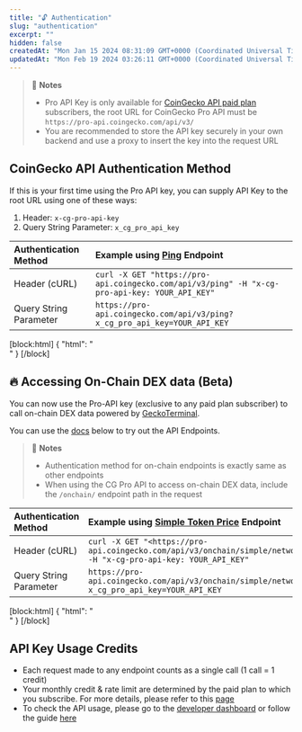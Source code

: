 ```yaml
---
title: "🔓 Authentication"
slug: "authentication"
excerpt: ""
hidden: false
createdAt: "Mon Jan 15 2024 08:31:09 GMT+0000 (Coordinated Universal Time)"
updatedAt: "Mon Feb 19 2024 03:26:11 GMT+0000 (Coordinated Universal Time)"
---
```

> 📘 **Notes**
> 
> - Pro API Key is only available for [CoinGecko API paid plan ](https://www.coingecko.com/en/api/pricing)subscribers, the root URL for CoinGecko Pro API must be `https://pro-api.coingecko.com/api/v3/`
> - You are recommended to store the API key securely in your own backend and use a proxy to insert the key into the request URL

## CoinGecko API Authentication Method

If this is your first time using the Pro API key, you can supply API Key to the root URL using one of these ways:

1. Header: `x-cg-pro-api-key`
2. Query String Parameter: `x_cg_pro_api_key`

| Authentication Method  | Example using [Ping](/reference/ping-server) Endpoint                                         |
| :--------------------- | :-------------------------------------------------------------------------------------------- |
| Header (cURL)          | `curl -X GET "https://pro-api.coingecko.com/api/v3/ping" -H "x-cg-pro-api-key: YOUR_API_KEY"` |
| Query String Parameter | `https://pro-api.coingecko.com/api/v3/ping?x_cg_pro_api_key=YOUR_API_KEY`                     |

[block:html]
{
  "html": "<br>"
}
[/block]


## 🔥 Accessing On-Chain DEX data (Beta)

You can now use the Pro-API key (exclusive to any paid plan subscriber) to call on-chain DEX data powered by [GeckoTerminal](https://www.geckoterminal.com/).

You can use the [docs](/reference/onchain-simple-price) below to try out the API Endpoints.

> 📘 **Notes**
> 
> - Authentication method for on-chain endpoints is exactly same as other endpoints
> - When using the CG Pro API to access on-chain DEX data, include the `/onchain/` endpoint path in the request

| Authentication Method  | Example using [Simple Token Price](/reference/onchain-simple-price) Endpoint                                                                                                  |
| :--------------------- | :---------------------------------------------------------------------------------------------------------------------------------------------------------------------------- |
| Header (cURL)          | `curl -X GET "<https://pro-api.coingecko.com/api/v3/onchain/simple/networks/eth/token_price/0xc02aaa39b223fe8d0a0e5c4f27ead9083c756cc2>" -H "x-cg-pro-api-key: YOUR_API_KEY"` |
| Query String Parameter | `https://pro-api.coingecko.com/api/v3/onchain/simple/networks/eth/token_price/0xc02aaa39b223fe8d0a0e5c4f27ead9083c756cc2?x_cg_pro_api_key=YOUR_API_KEY`                       |

[block:html]
{
  "html": "<br>"
}
[/block]


## API Key Usage Credits

- Each request made to any endpoint counts as a single call (1 call = 1 credit)
- Your monthly credit & rate limit are determined by the paid plan to which you subscribe. For more details, please refer to this [page](https://www.coingecko.com/en/api/pricing)
- To check the API usage, please go to the [developer dashboard](https://www.coingecko.com/en/developers/dashboard) or follow the guide [here](/reference/setting-up-your-api-key#4-api-usage-report)
